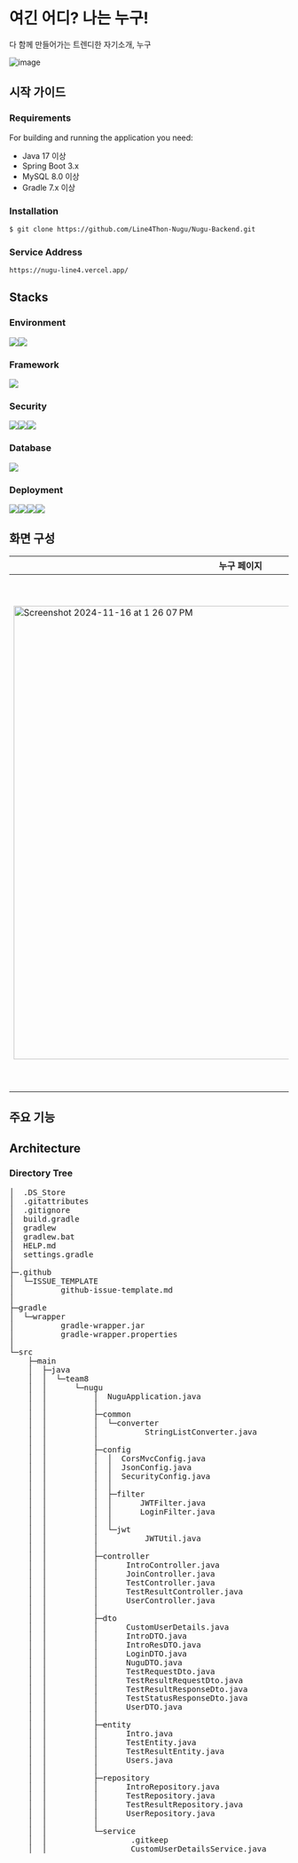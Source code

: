# 여긴 어디? 나는 누구!
다 함께 만들어가는 트렌디한 자기소개, 누구


![image](https://github.com/user-attachments/assets/3fe1fe30-cb7a-45de-918f-1721f43870d1)

## 시작 가이드

### Requirements
For building and running the application you need:
- Java 17 이상
- Spring Boot 3.x
- MySQL 8.0 이상
- Gradle 7.x 이상

### Installation
```bash
$ git clone https://github.com/Line4Thon-Nugu/Nugu-Backend.git
```
### Service Address
```
https://nugu-line4.vercel.app/
```

## Stacks

### Environment
<img src="https://img.shields.io/badge/git-F05032?style=for-the-badge&logo=git&logoColor=white"><img src="https://img.shields.io/badge/github-181717?style=for-the-badge&logo=github&logoColor=white">

### Framework
<img src="https://img.shields.io/badge/springboot-6DB33F?style=for-the-badge&logo=springboot&logoColor=white">

### Security
<img src="https://img.shields.io/badge/springsecurity-6DB33F?style=for-the-badge&logo=springsecurity&logoColor=white"><img src="https://img.shields.io/badge/jsonwebtokens-6DB33F?style=for-the-badge&logo=jsonwebtokens&logoColor=white"><img src="https://img.shields.io/badge/let'sencrypt-003A70?style=for-the-badge&logo=let'sencrypt&logoColor=white">

### Database
<img src="https://img.shields.io/badge/mysql-4479A1?style=for-the-badge&logo=mysql&logoColor=white"> 

### Deployment
<img src="https://img.shields.io/badge/amazonec2-FF9900?style=for-the-badge&logo=amazonec2&logoColor=white"><img src="https://img.shields.io/badge/amazonroute53-8C4FFF?style=for-the-badge&logo=amazonroute53&logoColor=white"><img src="https://img.shields.io/badge/amazonrds-527FFF?style=for-the-badge&logo=amazonrds&logoColor=white"><img src="https://img.shields.io/badge/nginx-009639?style=for-the-badge&logo=nginx&logoColor=white">

## 화면 구성 

| 누구 페이지    | 누구 소개 | 누구 테스트 |
| -------- | ------- | ------ |
| <img width="818" alt="Screenshot 2024-11-16 at 1 26 07 PM" src="https://github.com/user-attachments/assets/e74b7b55-e7bf-4105-a1ec-a5eeb98603d6"> |  <img width="900" alt="Screenshot 2024-11-16 at 1 27 22 PM" src="https://github.com/user-attachments/assets/71969c70-2a72-4fe0-a004-cd0bd1a57b0a"> | <img width="926" alt="Screenshot 2024-11-16 at 1 28 32 PM" src="https://github.com/user-attachments/assets/b8978554-104f-47aa-9056-d5d081d8f820"> |

## 주요 기능

## Architecture

### Directory Tree
<pre>
│  .DS_Store
│  .gitattributes
│  .gitignore
│  build.gradle
│  gradlew
│  gradlew.bat
│  HELP.md
│  settings.gradle
│
├─.github
│  └─ISSUE_TEMPLATE
│          github-issue-template.md
│
├─gradle
│  └─wrapper
│          gradle-wrapper.jar
│          gradle-wrapper.properties
│
└─src
    ├─main
    │  ├─java
    │  │  └─team8
    │  │      └─nugu
    │  │          │  NuguApplication.java
    │  │          │
    │  │          ├─common
    │  │          │  └─converter
    │  │          │          StringListConverter.java
    │  │          │
    │  │          ├─config
    │  │          │  │  CorsMvcConfig.java
    │  │          │  │  JsonConfig.java
    │  │          │  │  SecurityConfig.java
    │  │          │  │
    │  │          │  ├─filter
    │  │          │  │      JWTFilter.java
    │  │          │  │      LoginFilter.java
    │  │          │  │
    │  │          │  └─jwt
    │  │          │          JWTUtil.java
    │  │          │
    │  │          ├─controller
    │  │          │      IntroController.java
    │  │          │      JoinController.java
    │  │          │      TestController.java
    │  │          │      TestResultController.java
    │  │          │      UserController.java
    │  │          │
    │  │          ├─dto
    │  │          │      CustomUserDetails.java
    │  │          │      IntroDTO.java
    │  │          │      IntroResDTO.java
    │  │          │      LoginDTO.java
    │  │          │      NuguDTO.java
    │  │          │      TestRequestDto.java
    │  │          │      TestResultRequestDto.java
    │  │          │      TestResultResponseDto.java
    │  │          │      TestStatusResponseDto.java
    │  │          │      UserDTO.java
    │  │          │
    │  │          ├─entity
    │  │          │      Intro.java
    │  │          │      TestEntity.java
    │  │          │      TestResultEntity.java
    │  │          │      Users.java
    │  │          │
    │  │          ├─repository
    │  │          │      IntroRepository.java
    │  │          │      TestRepository.java
    │  │          │      TestResultRepository.java
    │  │          │      UserRepository.java
    │  │          │
    │  │          └─service
    │  │                  .gitkeep
    │  │                  CustomUserDetailsService.java
</pre>
                

